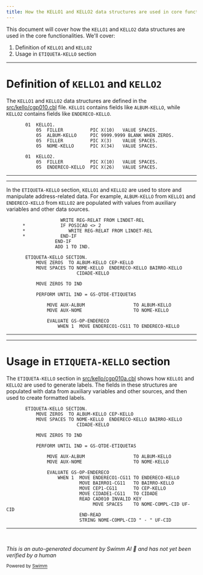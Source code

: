 ```yaml
---
title: How the KELLO1 and KELLO2 data structures are used in core functionalities
---
```

This document will cover how the <SwmToken path="src/kello/cgp010.cbl" pos="283:3:3" line-data="       01  KELLO1.">`KELLO1`</SwmToken> and <SwmToken path="src/kello/cgp010.cbl" pos="289:3:3" line-data="       01  KELLO2.">`KELLO2`</SwmToken> data structures are used in the core functionalities. We'll cover:

1. Definition of <SwmToken path="src/kello/cgp010.cbl" pos="283:3:3" line-data="       01  KELLO1.">`KELLO1`</SwmToken> and <SwmToken path="src/kello/cgp010.cbl" pos="289:3:3" line-data="       01  KELLO2.">`KELLO2`</SwmToken>
2. Usage in <SwmToken path="src/kello/cgp010.cbl" pos="3162:1:3" line-data="       ETIQUETA-KELLO SECTION.">`ETIQUETA-KELLO`</SwmToken> section

<SwmSnippet path="/src/kello/cgp010.cbl" line="283">

---

# Definition of <SwmToken path="src/kello/cgp010.cbl" pos="283:3:3" line-data="       01  KELLO1.">`KELLO1`</SwmToken> and <SwmToken path="src/kello/cgp010.cbl" pos="289:3:3" line-data="       01  KELLO2.">`KELLO2`</SwmToken>

The <SwmToken path="src/kello/cgp010.cbl" pos="283:3:3" line-data="       01  KELLO1.">`KELLO1`</SwmToken> and <SwmToken path="src/kello/cgp010.cbl" pos="289:3:3" line-data="       01  KELLO2.">`KELLO2`</SwmToken> data structures are defined in the <SwmPath>[src/kello/cgp010.cbl](src/kello/cgp010.cbl)</SwmPath> file. <SwmToken path="src/kello/cgp010.cbl" pos="283:3:3" line-data="       01  KELLO1.">`KELLO1`</SwmToken> contains fields like <SwmToken path="src/kello/cgp010.cbl" pos="285:3:5" line-data="           05  ALBUM-KELLO     PIC 9999.9999 BLANK WHEN ZEROS.">`ALBUM-KELLO`</SwmToken>, while <SwmToken path="src/kello/cgp010.cbl" pos="289:3:3" line-data="       01  KELLO2.">`KELLO2`</SwmToken> contains fields like <SwmToken path="src/kello/cgp010.cbl" pos="291:3:5" line-data="           05  ENDERECO-KELLO  PIC X(26)   VALUE SPACES.">`ENDERECO-KELLO`</SwmToken>.

```cobol
       01  KELLO1.
           05  FILLER          PIC X(10)   VALUE SPACES.
           05  ALBUM-KELLO     PIC 9999.9999 BLANK WHEN ZEROS.
           05  FILLER          PIC X(3)    VALUE SPACES.
           05  NOME-KELLO      PIC X(34)   VALUE SPACES.

       01  KELLO2.
           05  FILLER          PIC X(10)   VALUE SPACES.
           05  ENDERECO-KELLO  PIC X(26)   VALUE SPACES.
```

---

</SwmSnippet>

<SwmSnippet path="/src/kello/cgp010.cbl" line="3155">

---

In the <SwmToken path="src/kello/cgp010.cbl" pos="3162:1:3" line-data="       ETIQUETA-KELLO SECTION.">`ETIQUETA-KELLO`</SwmToken> section, <SwmToken path="src/kello/cgp010.cbl" pos="283:3:3" line-data="       01  KELLO1.">`KELLO1`</SwmToken> and <SwmToken path="src/kello/cgp010.cbl" pos="289:3:3" line-data="       01  KELLO2.">`KELLO2`</SwmToken> are used to store and manipulate address-related data. For example, <SwmToken path="src/kello/cgp010.cbl" pos="3163:7:9" line-data="           MOVE ZEROS  TO ALBUM-KELLO CEP-KELLO">`ALBUM-KELLO`</SwmToken> from <SwmToken path="src/kello/cgp010.cbl" pos="283:3:3" line-data="       01  KELLO1.">`KELLO1`</SwmToken> and <SwmToken path="src/kello/cgp010.cbl" pos="3164:11:13" line-data="           MOVE SPACES TO NOME-KELLO  ENDERECO-KELLO BAIRRO-KELLO">`ENDERECO-KELLO`</SwmToken> from <SwmToken path="src/kello/cgp010.cbl" pos="289:3:3" line-data="       01  KELLO2.">`KELLO2`</SwmToken> are populated with values from auxiliary variables and other data sources.

```cobol
                    WRITE REG-RELAT FROM LINDET-REL
      *             IF POSICAO <> 2
      *                WRITE REG-RELAT FROM LINDET-REL
      *             END-IF
                  END-IF
                  ADD 1 TO IND.

       ETIQUETA-KELLO SECTION.
           MOVE ZEROS  TO ALBUM-KELLO CEP-KELLO
           MOVE SPACES TO NOME-KELLO  ENDERECO-KELLO BAIRRO-KELLO
                          CIDADE-KELLO

           MOVE ZEROS TO IND

           PERFORM UNTIL IND = GS-QTDE-ETIQUETAS

               MOVE AUX-ALBUM                  TO ALBUM-KELLO
               MOVE AUX-NOME                   TO NOME-KELLO

               EVALUATE GS-OP-ENDERECO
                   WHEN 1  MOVE ENDERECO1-CG11 TO ENDERECO-KELLO
```

---

</SwmSnippet>

<SwmSnippet path="/src/kello/cgp010a.cbl" line="3155">

---

# Usage in <SwmToken path="src/kello/cgp010a.cbl" pos="3155:1:3" line-data="       ETIQUETA-KELLO SECTION.">`ETIQUETA-KELLO`</SwmToken> section

The <SwmToken path="src/kello/cgp010a.cbl" pos="3155:1:3" line-data="       ETIQUETA-KELLO SECTION.">`ETIQUETA-KELLO`</SwmToken> section in <SwmPath>[src/kello/cgp010a.cbl](src/kello/cgp010a.cbl)</SwmPath> shows how <SwmToken path="src/kello/cgp010.cbl" pos="283:3:3" line-data="       01  KELLO1.">`KELLO1`</SwmToken> and <SwmToken path="src/kello/cgp010.cbl" pos="289:3:3" line-data="       01  KELLO2.">`KELLO2`</SwmToken> are used to generate labels. The fields in these structures are populated with data from auxiliary variables and other sources, and then used to create formatted labels.

```cobol
       ETIQUETA-KELLO SECTION.
           MOVE ZEROS  TO ALBUM-KELLO CEP-KELLO
           MOVE SPACES TO NOME-KELLO  ENDERECO-KELLO BAIRRO-KELLO
                          CIDADE-KELLO

           MOVE ZEROS TO IND

           PERFORM UNTIL IND = GS-QTDE-ETIQUETAS

               MOVE AUX-ALBUM                  TO ALBUM-KELLO
               MOVE AUX-NOME                   TO NOME-KELLO

               EVALUATE GS-OP-ENDERECO
                   WHEN 1  MOVE ENDERECO1-CG11 TO ENDERECO-KELLO
                           MOVE BAIRRO1-CG11   TO BAIRRO-KELLO
                           MOVE CEP1-CG11      TO CEP-KELLO
                           MOVE CIDADE1-CG11   TO CIDADE
                           READ CAD010 INVALID KEY
                                MOVE SPACES    TO NOME-COMPL-CID UF-CID
                           END-READ
                           STRING NOME-COMPL-CID " - " UF-CID
```

---

</SwmSnippet>

&nbsp;

*This is an auto-generated document by Swimm AI 🌊 and has not yet been verified by a human*

<SwmMeta version="3.0.0" repo-id="Z2l0aHViJTNBJTNBa2VsbG8lM0ElM0Fzd2ltbWlv" repo-name="kello"><sup>Powered by [Swimm](/)</sup></SwmMeta>
